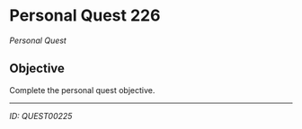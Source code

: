 # Personal Quest 226

*Personal Quest*

## Objective
Complete the personal quest objective.

---
*ID: QUEST00225*